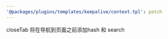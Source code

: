 ```yaml
---
'@packages/plugins/templates/keepalive/context.tpl': patch
---
```

closeTab 将在导航到页面之前添加hash 和 search
